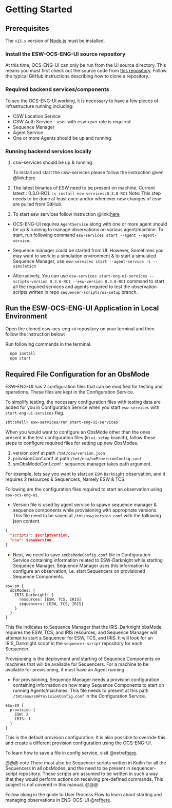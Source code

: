 # Getting Started

## Prerequisites

The `v15.x` version of [Node.js](https://nodejs.org/en/download/package-manager/) must be installed.

### Install the ESW-OCS-ENG-UI source repository

At this time, OCS-ENG-UI can only be run from the UI source directory. This means you must first check out
the source code from [this repository](https://github.com/tmtsoftware/esw-ocs-eng-ui).  Follow the typical GitHub instructions
describing how to clone a repository.

### Required backend services/components

To see the OCS-ENG-UI working, it is necessary to have a few pieces of infrastructure running including:

* CSW Location Service
* CSW Auth Service - user with esw-user role is required
* Sequence Manager
* Agent Service
* One or more Agents should be up and running.

### Running backend services locally

1. csw-services should be up & running.

    To install and start the csw-services please follow the instruction given
   @link:[here](https://tmtsoftware.github.io/csw/4.0.0-RC1/apps/cswservices.html)

2. The latest binaries of ESW need to be present on machine. Current latest : 0.3.0-RC1.
  `cs install esw-services:0.3.0-RC1`
  Note: This step needs to be done at least once and/or whenever new changes of esw are pulled from GitHub.

3. To start esw services follow instruction @link:[here](https://github.com/tmtsoftware/esw/tree/master/esw-services#running-the-esw-services-using-coursier)

* OCS-ENG-UI requires `AgentService` along with one or more agent should be up & running to manage observations on various agent/machine. To start, run following command `esw-services start --agent --agent-service`.

* Sequence manager could be started from UI. However, Sometimes you may want to work in a simulation environment & to start a simulated Sequence Manager, use
    `esw-services start --agent-service -s --simulation`
* Alternatively, You can use `esw-services start-eng-ui-services --scripts-version 0.3.0-RC1 --esw-version 0.3.0-RC1` command to start all the required services and agents required to test the observation scripts written in repo `sequencer-scripts/ui-setup` branch.

## Run the ESW-OCS-ENG-UI Application in Local Environment

Open the cloned esw-ocs-eng-ui repository on your terminal and then follow the instruction below:

Run following commands in the terminal.

```bash
  npm install
  npm start
```

## Required File Configuration for an ObsMode

ESW-ENG-UI has 2 configuration files that can be modified for testing and operations. These files are kept in the Configuration Service.

To simplify testing, the necessary configuration files with testing data are added for you in Configuration Service when you start `esw-services` with `start-eng-ui-services` flag.

```bash
sbt:shell> esw-services/run start-eng-ui-services
```

When you would want to configure an ObsMode other than the ones present in the test configuration files (in `ui-setup` branch), follow these steps to configure required files for setting up new ObsModes.

1. version.conf at path `/tmt/osw/version.json`
2. provisionConf.conf at path `/tmt/esw/smProvisionConfig.conf`
3. smObsModeConf.conf : sequence manager takes path argument.

For example, lets say you want to start an `ESW-Darknight` observation, and it requires 2 resources & Sequencers, Namely ESW & TCS.

Following are the configuration files required to start an observation using `esw-ocs-eng-ui`.

* Version file is used by agent service to spawn sequence manager & sequence components while provisioning with appropriate versions.
This file need to be saved at `/tmt/osw/version.conf` with the following json content.

```json
{
  "scripts": $scriptVersion,
  "esw": $eswVersion
}
```

* Next, we need to save `smObsModeConfig.conf` file in Configuration Service containing information related to ESW-Darknight while starting Sequence Manager.
Sequence Manager uses this information to configure an observation, i.e. start Sequencers on provisioned Sequence Components.

```hocon
esw-sm {
  obsModes: {
    IRIS_Darknight: {
      resources: [ESW, TCS, IRIS]
      sequencers: [ESW, TCS, IRIS]
    }
  }
}
```

This file indicates to Sequence Manager that the IRIS_Darknight obsMode requires the ESW, TCS, and IRIS resources, and Sequence Manager
will attempt to start a Sequencer for ESW, TCS, and IRIS. It will look for an IRIS_Darknight script in the `sequencer-script` repository for each Sequencer.

Provisioning is the deployment and starting of Sequence Components on machines that will be available for Sequencers.
For a machine to be available for provisioning, it must have an Agent running.

* For provisioning, Sequence Manager needs a provision configuration containing information on how many Sequence Components to start on running Agents/machines.
This file needs to present at this path `/tmt/esw/smProvisionConfig.conf` in the Configuration Service.

```hocon
esw-sm {
  provision {
    ESW: 2
    IRIS: 1
  }
}
```

This is the default provision configuration. It is also possible to override this and create a different provision configuration using the OCS-ENG-UI.

To learn how to save a file in config service, visit @extref[here](csw:services/config.html#create).

@@@ note
There must also be Sequencer scripts written in Kotlin for all the Sequencers in all obsModes, and the need to be present in sequencer-script repository.
These scripts are assumed to be written in such a way that they would perform actions on receiving pre-defined commands. This subject is not covered in
this manual.
@@@

Follow along in the guide to User Process Flow to learn about starting and managing observations in ENG-OCS-UI @ref[here](UI_processflow.md).
